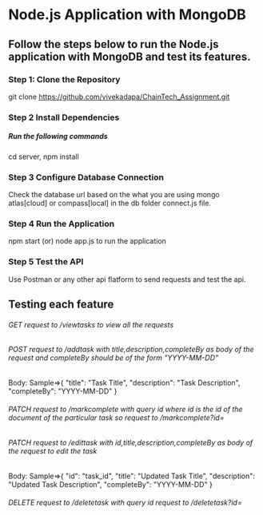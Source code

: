 # Node.js Application with MongoDB

## Follow the steps below to run the Node.js application with MongoDB and test its features.

### Step 1: Clone the Repository
git clone https://github.com/vivekadapa/ChainTech_Assignment.git
### Step 2 Install Dependencies
##### Run the following commands
cd server,
npm install
### Step 3 Configure Database Connection
Check the database url based on the what you are using mongo atlas[cloud] or compass[local] in the db folder connect.js file.
### Step 4 Run the Application
npm start (or) node app.js to run the application 
### Step 5 Test the API
Use Postman or any other api flatform to send requests and test the api.


## Testing each feature

###### GET request to /viewtasks to view all the requests
###### POST request to /addtask with title,description,completeBy as body of the request and completeBy should be of the form "YYYY-MM-DD"
Body:
Sample=>{
  "title": "Task Title",
  "description": "Task Description",
  "completeBy": "YYYY-MM-DD"
}
###### PATCH request to /markcomplete with query id where id is the id of the document of the particular task so request to /markcomplete?id=
###### PATCH request to /edittask with id,title,description,completeBy as body of the request to edit the task
Body:
Sample=>{
  "id": "task_id",
  "title": "Updated Task Title",
  "description": "Updated Task Description",
  "completeBy": "YYYY-MM-DD"
}
###### DELETE request to /deletetask with query id request to /deletetask?id=



